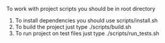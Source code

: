 To work with project scripts you should be in root directory

1. To install dependencies you should use scripts/install.sh
2. To build the project just type ./scripts/build.sh
3. To run project on test files just type ./scripts/run_tests.sh


